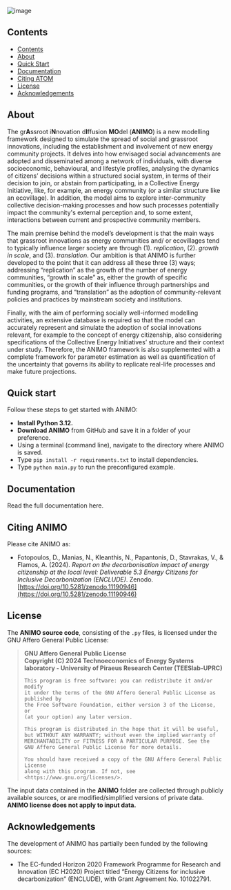 ![image](https://github.com/user-attachments/assets/bdab0a09-21f5-42fd-bddd-1af01b45d982)
## Contents
- [Contents](#contents)
- [About](#about)
- [Quick Start](#quick-start)
- [Documentation](#documentation)
- [Citing ATOM](#citing-atom)
- [License](#license)
- [Acknowledgements](#acknowledgements)
  
## About
The gr**A**ssroot i**N**novation d**I**ffusion **MO**del (**ANIMO**) is a new modelling framework designed to simulate the spread of social and grassroot innovations, including the establishment and involvement of new energy community projects. It delves into how envisaged social advancements are adopted and disseminated among a network of individuals, with diverse socioeconomic, behavioural, and lifestyle profiles, analysing the dynamics of citizens’ decisions within a structured social system, in terms of their decision to join, or abstain from participating, in a Collective Energy Initiative, like, for example, an energy community (or a similar structure like an ecovillage). In addition, the model aims to explore inter-community collective decision-making processes and how such processes potentially impact the community's external perception and, to some extent, interactions between current and prospective community members.

The main premise behind the model’s development is that the main ways that grassroot innovations as energy communities and/ or ecovillages tend to typically influence larger society are through (1). *replication*, (2). *growth in scale*, and (3). *translation*. Our ambition is that ANIMO is further developed to the point that it can address all these three (3) ways; addressing “replication” as the growth of the number of energy communities, “growth in scale” as, either the growth of specific communities, or the growth of their influence through partnerships and funding programs, and “translation” as the adoption of community-relevant policies and practices by mainstream society and institutions.

Finally, with the aim of performing socially well-informed modelling activities, an extensive database is required so that the model can accurately represent and simulate the adoption of social innovations relevant, for example to the concept of energy citizenship, also considering specifications of the Collective Energy Initiatives’ structure and their context under study. Therefore, the ANIMO framework is also supplemented with a complete framework for parameter estimation as well as quantification of the uncertainty that governs its ability to replicate real-life processes and make future projections.

## Quick start
Follow these steps to get started with ANIMO:

- **Install Python 3.12.**
- **Download ANIMO** from GitHub and save it in a folder of your preference.
- Using a terminal (command line), navigate to the directory where ANIMO is saved.
- Type `pip install -r requirements.txt` to install dependencies.
- Type `python main.py` to run the preconfigured example.

## Documentation
  Read the full documentation here.

## Citing ANIMO
Please cite ANIMO as:
- Fotopoulos, D., Manias, N., Kleanthis, N., Papantonis, D., Stavrakas, V., & Flamos, A. (2024). *Report on the decarbonisation impact of energy citizenship at the local level: Deliverable 5.3 Energy Citizens for Inclusive Decarbonization (ENCLUDE)*. Zenodo. [https://doi.org/10.5281/zenodo.11190946](https://doi.org/10.5281/zenodo.11190946)

## License
The **ANIMO source code**, consisting of the `.py` files, is licensed under the GNU Affero General Public License:

> **GNU Affero General Public License**  
> **Copyright (C) 2024 Technoeconomics of Energy Systems laboratory - University of Piraeus Research Center (TEESlab-UPRC)**  
>
> ```
> This program is free software: you can redistribute it and/or modify  
> it under the terms of the GNU Affero General Public License as published by  
> the Free Software Foundation, either version 3 of the License, or  
> (at your option) any later version.
>
> This program is distributed in the hope that it will be useful,  
> but WITHOUT ANY WARRANTY; without even the implied warranty of  
> MERCHANTABILITY or FITNESS FOR A PARTICULAR PURPOSE. See the  
> GNU Affero General Public License for more details.
>
> You should have received a copy of the GNU Affero General Public License  
> along with this program. If not, see <https://www.gnu.org/licenses/>.
> ```

The input data contained in the **ANIMO** folder are collected through publicly available sources, or are modified/simplified versions of private data. **ANIMO license does not apply to input data.**

## Acknowledgements
The development of ANIMO has partially been funded by the following sources:
- The EC-funded Horizon 2020 Framework Programme for Research and Innovation (EC H2020) Project titled “Energy Citizens for inclusive decarbonization” (ENCLUDE), with Grant Agreement No. 101022791.

